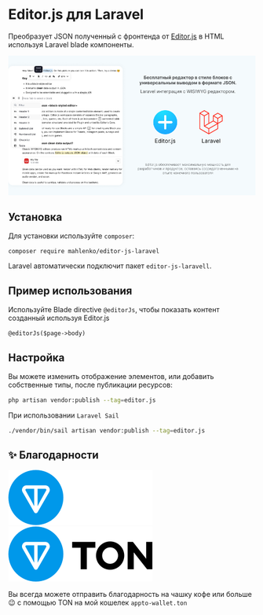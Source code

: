 # Editor.js для Laravel

Преобразует JSON полученный с фронтенда от [Editor.js](https://editorjs.io) в HTML
используя Laravel blade компоненты.

![Cover](/resources/cover.png)


## Установка
Для установки используйте `composer`:

```shell
composer require mahlenko/editor-js-laravel
```

Laravel автоматически подключит пакет `editor-js-laravell`.

## Пример использования

Используйте Blade directive `@editorJs`, чтобы показать контент созданный используя Editor.js  

```bladehtml
@editorJs($page->body)
```
## Настройка
Вы можете изменить отображение элементов, или добавить собственные типы,
после публикации ресурсов:

```bash
php artisan vendor:publish --tag=editor.js
```

При использовании `Laravel Sail`

```bash
./vendor/bin/sail artisan vendor:publish --tag=editor.js
```

## ✨ Благодарности

![TonBlockchainLogo](/resources/ton_logo_dark_background.svg#gh-dark-mode-only)
![TonBlockchainLogo](/resources/ton_logo_light_background.svg#gh-light-mode-only)

Вы всегда можете отправить благодарность на чашку кофе или больше 😉 с помощью TON на мой кошелек
`appto-wallet.ton`